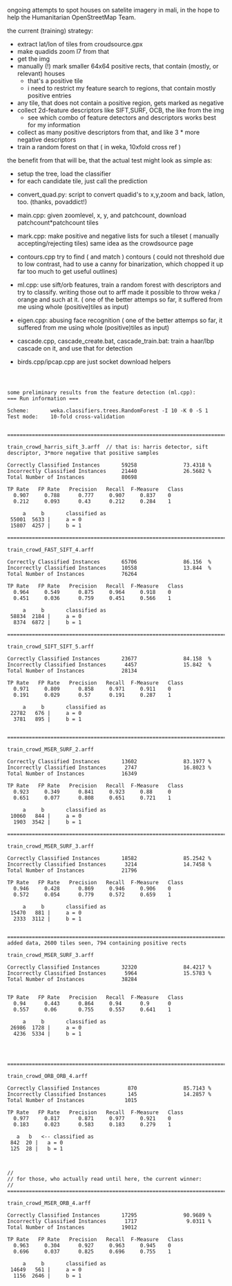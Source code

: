 ongoing attempts to spot houses on satelite imagery in mali, 
in the hope to help the Humanitarian OpenStreetMap Team.

the current (training) strategy:
  - extract lat/lon of tiles from croudsource.gpx
  - make quadids zoom l7 from that
  - get the img
  - manually (!) mark smaller 64x64 positive rects, that contain (mostly, or relevant) houses
    * that's a positive tile
    * i need to restrict my feature search to regions, that contain mostly positive entries
  - any tile, that does not contain a positive region, gets marked as negative
  - collect 2d-feature descriptors like SIFT,SURF, OCB, the like from the img
    * see which combo of feature detectors and descriptors works best for my information 
  - collect as many positive descriptors from that, and like 3 * more negative descriptors
  - train a random forest on that ( in weka, 10xfold cross ref )
  

the benefit from that will be, that the actual test might look as simple as:
  - setup the tree, load the classifier
  - for each candidate tile, just call the prediction
  



* convert_quad.py:
  script to convert quadid's to x,y,zoom and back, latlon, too. (thanks, povaddict!)

* main.cpp:
  given zoomlevel, x, y, and patchcount, download patchcount*patchcount tiles
 
* mark.cpp:
  make positive and negative lists for such a tileset ( manually accepting/rejecting tiles) same idea as the crowdsource page

* contours.cpp
  try to find ( and match ) contours
  ( could not threshold due to low contrast, had to use a canny for binarization, which chopped it up far too much to get useful outlines)
  
* ml.cpp:
  use sift/orb features, train a random forest with descriptors and try to classify.
  writing those out to arff made it possible to throw weka / orange and such at it.
  ( one of the better attemps so far, it suffered from me using whole (positive)tiles as input)

* eigen.cpp:
  abusing face recognition
  ( one of the better attemps so far, it suffered from me using whole (positive)tiles as input)

* cascade.cpp, cascade_create.bat, cascade_train.bat:
  train a haar/lbp cascade on it, and use that for detection
  

* birds.cpp/ipcap.cpp are just socket download helpers



<pre><code>


some preliminary results from the feature detection (ml.cpp):
=== Run information ===

Scheme:       weka.classifiers.trees.RandomForest -I 10 -K 0 -S 1
Test mode:    10-fold cross-validation


================================================================================================================

train_crowd_harris_sift_3.arff  // that is: harris detector, sift descriptor, 3*more negative that positive samples

Correctly Classified Instances       59258               73.4318 %
Incorrectly Classified Instances     21440               26.5682 %
Total Number of Instances            80698     

TP Rate   FP Rate   Precision   Recall  F-Measure   Class
  0.907     0.788      0.777     0.907     0.837    0
  0.212     0.093      0.43      0.212     0.284    1

     a     b       classified as
 55001  5633 |     a = 0
 15807  4257 |     b = 1

================================================================================================================

train_crowd_FAST_SIFT_4.arff

Correctly Classified Instances       65706               86.156  %
Incorrectly Classified Instances     10558               13.844  %
Total Number of Instances            76264     

TP Rate   FP Rate   Precision   Recall  F-Measure   Class
  0.964     0.549      0.875     0.964     0.918    0
  0.451     0.036      0.759     0.451     0.566    1

     a     b       classified as
 58834  2184 |     a = 0
  8374  6872 |     b = 1

=========================================================================================================

train_crowd_SIFT_SIFT_5.arff

Correctly Classified Instances       23677               84.158  %
Incorrectly Classified Instances      4457               15.842  %
Total Number of Instances            28134     

TP Rate   FP Rate   Precision   Recall  F-Measure   Class
  0.971     0.809      0.858     0.971     0.911    0
  0.191     0.029      0.57      0.191     0.287    1

     a     b       classified as
 22782   676 |     a = 0
  3781   895 |     b = 1


=========================================================================================================

train_crowd_MSER_SURF_2.arff

Correctly Classified Instances       13602               83.1977 %
Incorrectly Classified Instances      2747               16.8023 %
Total Number of Instances            16349     

TP Rate   FP Rate   Precision   Recall  F-Measure   Class
  0.923     0.349      0.841     0.923     0.88     0
  0.651     0.077      0.808     0.651     0.721    1

     a     b       classified as
 10060   844 |     a = 0
  1903  3542 |     b = 1

=========================================================================================================

train_crowd_MSER_SURF_3.arff

Correctly Classified Instances       18582               85.2542 %
Incorrectly Classified Instances      3214               14.7458 %
Total Number of Instances            21796     

TP Rate   FP Rate   Precision   Recall  F-Measure   Class
  0.946     0.428      0.869     0.946     0.906    0
  0.572     0.054      0.779     0.572     0.659    1

     a     b       classified as
 15470   881 |     a = 0
  2333  3112 |     b = 1


=========================================================================================================
added data, 2600 tiles seen, 794 containing positive rects

train_crowd_MSER_SURF_3.arff

Correctly Classified Instances       32320               84.4217 %
Incorrectly Classified Instances      5964               15.5783 %
Total Number of Instances            38284     


TP Rate   FP Rate   Precision   Recall  F-Measure   Class
  0.94      0.443      0.864     0.94      0.9      0
  0.557     0.06       0.755     0.557     0.641    1

     a     b       classified as
 26986  1728 |     a = 0
  4236  5334 |     b = 1




=========================================================================================================

train_crowd_ORB_ORB_4.arff

Correctly Classified Instances         870               85.7143 %
Incorrectly Classified Instances       145               14.2857 %
Total Number of Instances             1015     

TP Rate   FP Rate   Precision   Recall  F-Measure   Class
  0.977     0.817      0.871     0.977     0.921    0
  0.183     0.023      0.583     0.183     0.279    1

   a   b   <-- classified as
 842  20 |   a = 0
 125  28 |   b = 1



//
// for those, who actually read until here, the current winner:
//
=========================================================================================================

train_crowd_MSER_ORB_4.arff

Correctly Classified Instances       17295               90.9689 %
Incorrectly Classified Instances      1717                9.0311 %
Total Number of Instances            19012     

TP Rate   FP Rate   Precision   Recall  F-Measure   Class
  0.963     0.304      0.927     0.963     0.945    0
  0.696     0.037      0.825     0.696     0.755    1

     a     b       classified as
 14649   561 |     a = 0
  1156  2646 |     b = 1




</code></pre>
